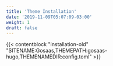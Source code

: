 ```yaml
---
title: 'Theme Installation'
date: '2019-11-09T05:07:09-03:00'
weight: 1
draft: false
---
```


{{< contentblock "installation-old" "SITENAME:Gosaas,THEMEPATH:gosaas-hugo,THEMENAMEDIR:config.toml" >}}
